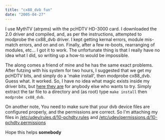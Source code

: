 ```yaml
---
title: "cx88_dvb fun"
date: "2005-04-27"
---
```


I use MythTV (atrpms) with the pcHDTV HD-3000 card. I downloaded the 2.0 driver and compiled, and, as per the instructions, attempted to modprobe the cx88\_dvb driver. I kept getting kernal errors, module mis-match errors, and on and on. Finally, after a few re-boots, rearranging of modules, etc... I got it to work. The unfortunate thing is that I really have no idea what I did, so writing up a how-to would be impossible.  
  
The along comes a friend of mine and he has the same exact problems. After futzing with his system for two hours, I suggested that we get my pcHDTV bits, and simply do a 'make install', then modprobe cx88\_dvb. Guess what. It worked. So, I have no idea what magic exists inside my driver bits, but [here they are](http://www.sturgeonfamily.org/files/pcHDTV-2.0.tar) for anybody else who wants to try. Simply extract the tar file to a directory and (as root) type `make install` then `modprobe cx88_dvb`.  
  
On another note, You need to make sure that your dvb device files are configured properly, and the permissions are correct. So I'm attaching my files in [/etc/udev/rules.d/10-pchdtv.rules](http://www.sturgeonfamily.org/files/10-pchdtv.rules) and [/etc/udev/permissions.d/10-pchdtv.permissions](http://www.sturgeonfamily.org/files/10-pchdtv.permissions)  
  
Hope this helps **somebody**
